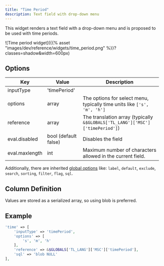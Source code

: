 ```yaml
---
title: "Time Period"
description: Text field with drop-down menu
---
```


This widget renders a text field with a drop-down menu and is proposed to be used with time periods.

![Time period widget]({{% asset "images/dev/reference/widgets/time_period.png" %}}?classes=shadow&width=600px)

## Options

| Key            | Value                | Description                                                                 |
|----------------|----------------------|-----------------------------------------------------------------------------|
| inputType      | 'timePeriod'         |                                                                             |
| options        | array                | The options for select menu, typically time units like `['s', 'm', 'h']`  |
| reference      | array                | The translation array (typically `&$GLOBALS['TL_LANG']['MSC']['timePeriod']`) |
| eval.disabled  | bool (default false) | Disables the field                                                          |
| eval.maxlength | int                  | Maximum number of characters allowed in the current field.          |

Additionally, there are inherited [global options](../../dca/fields/) like: `label`, `default`, `exclude`, `search`, `sorting`, `filter`, `flag`, `sql`.

## Column Definition

Values are stored as a serialized array, so using blob is preferred.


## Example

```php
'time' => [
    'inputType' => 'timePeriod',
    'options' => [
        's', 'm', 'h'
    ],
    'reference' => &$GLOBALS['TL_LANG']['MSC']['timePeriod'],
    'sql' => 'blob NULL'
],
```
